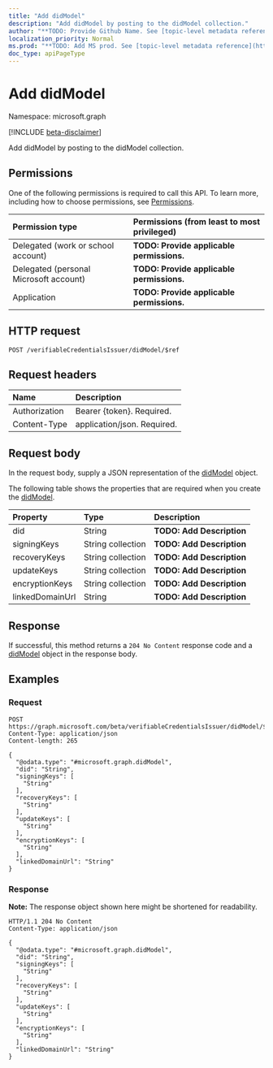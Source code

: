 ```yaml
---
title: "Add didModel"
description: "Add didModel by posting to the didModel collection."
author: "**TODO: Provide Github Name. See [topic-level metadata reference](https://msgo.azurewebsites.net/add/document/guidelines/metadata.html#topic-level-metadata)**"
localization_priority: Normal
ms.prod: "**TODO: Add MS prod. See [topic-level metadata reference](https://msgo.azurewebsites.net/add/document/guidelines/metadata.html#topic-level-metadata)**"
doc_type: apiPageType
---
```


# Add didModel
Namespace: microsoft.graph

[!INCLUDE [beta-disclaimer](../../includes/beta-disclaimer.md)]

Add didModel by posting to the didModel collection.

## Permissions
One of the following permissions is required to call this API. To learn more, including how to choose permissions, see [Permissions](/graph/permissions-reference).

|Permission type|Permissions (from least to most privileged)|
|:---|:---|
|Delegated (work or school account)|**TODO: Provide applicable permissions.**|
|Delegated (personal Microsoft account)|**TODO: Provide applicable permissions.**|
|Application|**TODO: Provide applicable permissions.**|

## HTTP request

<!-- {
  "blockType": "ignored"
}
-->
``` http
POST /verifiableCredentialsIssuer/didModel/$ref
```

## Request headers
|Name|Description|
|:---|:---|
|Authorization|Bearer {token}. Required.|
|Content-Type|application/json. Required.|

## Request body
In the request body, supply a JSON representation of the [didModel](../resources/didmodel.md) object.

The following table shows the properties that are required when you create the [didModel](../resources/didmodel.md).

|Property|Type|Description|
|:---|:---|:---|
|did|String|**TODO: Add Description**|
|signingKeys|String collection|**TODO: Add Description**|
|recoveryKeys|String collection|**TODO: Add Description**|
|updateKeys|String collection|**TODO: Add Description**|
|encryptionKeys|String collection|**TODO: Add Description**|
|linkedDomainUrl|String|**TODO: Add Description**|



## Response

If successful, this method returns a `204 No Content` response code and a [didModel](../resources/didmodel.md) object in the response body.

## Examples

### Request
<!-- {
  "blockType": "request",
  "name": "create_didmodel_from_"
}
-->
``` http
POST https://graph.microsoft.com/beta/verifiableCredentialsIssuer/didModel/$ref
Content-Type: application/json
Content-length: 265

{
  "@odata.type": "#microsoft.graph.didModel",
  "did": "String",
  "signingKeys": [
    "String"
  ],
  "recoveryKeys": [
    "String"
  ],
  "updateKeys": [
    "String"
  ],
  "encryptionKeys": [
    "String"
  ],
  "linkedDomainUrl": "String"
}
```


### Response
**Note:** The response object shown here might be shortened for readability.
<!-- {
  "blockType": "response",
  "truncated": true,
  "@odata.type": "microsoft.graph.didModel"
}
-->
``` http
HTTP/1.1 204 No Content
Content-Type: application/json

{
  "@odata.type": "#microsoft.graph.didModel",
  "did": "String",
  "signingKeys": [
    "String"
  ],
  "recoveryKeys": [
    "String"
  ],
  "updateKeys": [
    "String"
  ],
  "encryptionKeys": [
    "String"
  ],
  "linkedDomainUrl": "String"
}
```

